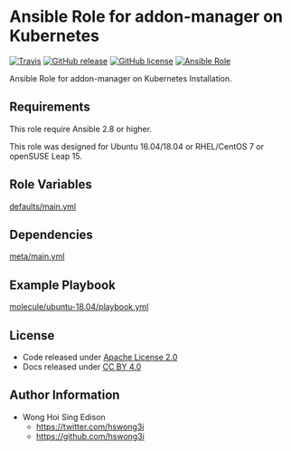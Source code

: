 # Ansible Role for addon-manager on Kubernetes

[![Travis](https://img.shields.io/travis/alvistack/ansible-role-kubernetes-addon-manager.svg)](https://travis-ci.org/alvistack/ansible-role-kubernetes-addon-manager)
[![GitHub release](https://img.shields.io/github/release/alvistack/ansible-role-kubernetes-addon-manager.svg)](https://github.com/alvistack/ansible-role-kubernetes-addon-manager)
[![GitHub license](https://img.shields.io/github/license/alvistack/ansible-role-kubernetes-addon-manager.svg)](https://github.com/alvistack/ansible-role-kubernetes-addon-manager/blob/master/LICENSE)
[![Ansible Role](https://img.shields.io/badge/galaxy-alvistack.kubernetes_addon_manager-blue.svg)](https://galaxy.ansible.com/alvistack/kubernetes_addon_manager)

Ansible Role for addon-manager on Kubernetes Installation.

## Requirements

This role require Ansible 2.8 or higher.

This role was designed for Ubuntu 16.04/18.04 or RHEL/CentOS 7 or openSUSE Leap 15.

## Role Variables

[defaults/main.yml](defaults/main.yml)

## Dependencies

[meta/main.yml](meta/main.yml)

## Example Playbook

[molecule/ubuntu-18.04/playbook.yml](molecule/ubuntu-18.04/playbook.yml)

## License

  - Code released under [Apache License 2.0](LICENSE)
  - Docs released under [CC BY 4.0](http://creativecommons.org/licenses/by/4.0/)

## Author Information

  - Wong Hoi Sing Edison
      - <https://twitter.com/hswong3i>
      - <https://github.com/hswong3i>
